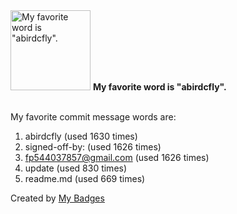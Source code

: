 <img src="https://github.com/my-badges/my-badges/blob/master/src/all-badges/favorite-word/favorite-word.png?raw=true" alt="My favorite word is &quot;abirdcfly&quot;." title="My favorite word is &quot;abirdcfly&quot;." width="128">
<strong>My favorite word is &quot;abirdcfly&quot;.</strong>
<br><br>

My favorite commit message words are:

1. abirdcfly (used 1630 times)
2. signed-off-by: (used 1626 times)
3. <fp544037857@gmail.com> (used 1626 times)
4. update (used 830 times)
5. readme.md (used 669 times)


Created by <a href="https://github.com/my-badges/my-badges">My Badges</a>